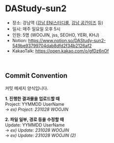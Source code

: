 # DAStudy-sun2
- 장소: 강남역 (<a href='https://naver.me/5pEsszGN/'>강남 ENI스터디룸</a>, <a href='https://naver.me/5cAuSq6V'>강남 공간이즈</a> 등)
- 일시: 매주 일요일 오후 5시
- 인원: 5명 (WOOJIN, jss, SEOHO, YERI, KHJ)
- Notion: https://www.notion.so/DAStudy-sun2-549be93799704dab8dfd2f34b2126af2
- KakaoTalk: https://open.kakao.com/o/gfDz6nOf

<br>

## Commit Convention
커밋 메세지 양식입니다.

<b>1. 진행한 결과물을 업로드할 때</b><br>
Project: YYMMDD UserName<br>
→ <i>ex) Project: 231028 WOOJIN</i>

<b>2. 파일 일부, 경로 등을 수정할 때</b><br>
Update: YYMMDD UserName<br>
→ <i>ex) Update: 231028 WOOJIN</i><br>
→ <i>ex) Update: 231028 WOOJIN (2)</i><br>
